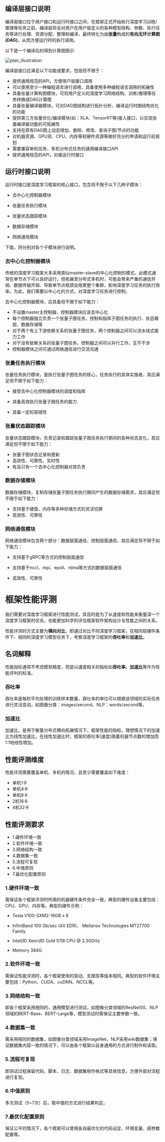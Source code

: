 ## 编译层接口说明

编译层接口位于用户接口和运行时接口之间，在框架正式开始执行深度学习训练/推理等任务之前，编译层将会对用户在用户层定义的各种模型结构、参数、执行任务等进行处理、资源分配、整理和编译，最终转化为由**张量**构成的**有向无环计算图(DAG)**，从而方便运行时的执行调用。

以下是一个编译后的得到计算图图示:

![plan_illustration](https://docs.oneflow.org/arch_design/imgs/plan_illustration.svg)



编译层接口应满足以下功能或要求，包括但不限于：

- 提供通用规范的API，方便用户层接口调用
- 可以使用至少一种编程语言进行调用、具备使用多种编程语言调用的拓展性
- 具备张量计算构图模块，可将用户定义的深度学习网络结构、训练/推理等任务转换成DAG计算图
- 具备张量编译器模块，可对DAG图结构进行拓扑分析、编译运行时图结构优化的功能
- 提供第三方张量优化/编译模块(如：XLA、TensorRT等)接入接口，以实现张量编译器功能的可拓展性
- 支持在原有DAG图上动态增加、删除、修改、查询子图/节点的功能
- 对机器资源、GPU资、CPU、内存等软硬件资源等做好充分的申请和运行前规划
- 需要兼容单机任务、多机分布式任务的通用编译接口API
- 提供通用规范的API，对接运行时接口



## 运行时接口说明

运行时接口是深度学习框架的核心接口，包含但不限于以下几种子模块：

- 去中心化控制器模块

- 张量任务执行模块

- 张量状态跟踪模块

- 数据存储模块

- 网络通信模块

下面，将分别对各个子模块进行说明。

### 去中心化控制器模块

传统的深度学习框架大多采用类似master-slave的中心化控制的模式，此模式通常在单节点下可以良好运行，但拓展至分布式多机时，可能会带来严重的通信开销、数据传输开销、导致单节点瓶颈会拖累整个集群，影响深度学习任务的执行效率。为此，我们需要以中心化的方式，对深度学习任务进行控制。

去中心化控制器模块，应具备但不限于如下能力：

- 不设置master主控制器，控制器模块应该去中心化
- 每个控制器独立负责一个张量子图任务，控制和指挥子图任务的执行、状态跟踪、数据存储等
- 对于两个有上下游依赖关系的张量子图任务，两个控制器之间可以流水线式接力工作
- 对于没有依赖关系的张量子图任务，控制器之间可以并行工作，互不干涉
- 控制器模块之间可通过网络通信进行交流沟通



### 张量任务执行模块

张量任务执行模块，是执行张量子图任务的核心，任务执行的具体实施者，其应满足但不限于如下能力：

- 接受去中心化控制器模块的调度和指挥

- 具备高效执行张量子图任务的能力

- 具备一定的容错性

  

### 张量状态跟踪模块

张量状态跟踪模块，负责记录和跟踪张量子图任务执行期间的各种状态变化，其应满足但不限于如下能力：

- 张量子图状态记录和更新
- 高效性、可靠性、实时性
- 有且只有一个去中心化控制器对其负责



### 数据存储模块

数据存储模块，复制存储张量子图任务执行期间产生的数据存储需求，其应满足但不限于如下能力：

- 支持基于硬盘、内存等多种存储方式的灵活切换
- 高效性、可靠性



### 网络通信模块

网络通信模块包含两个部分：数据层面通信、控制层面通信，其应满足但不限于如下能力：

- 支持基于gRPC等方式的控制层面通信

- 支持基于nccl、mpi、epoll、rdma等方式的数据层面通信

- 高效性、可靠性

  



# 框架性能评测

我们需要对深度学习框架进行性能测试，其目的是为了从速度和性能来衡量深一个深度学习框架的优劣，也能更加科学的评估框架软件架构设计与性能之间的关系。

性能评测的方式主要为**横向对比**，即通过对比不同深度学习框架，在相同软硬件条件下、相同的深度学习模型任务下，考察深度学习框架的**吞吐率**和**加速比**。

## 名词解释

性能指标通常不考虑模型精度，而是以速度相关的指标如**吞吐率、加速比**等作为性能评判的标准。

### 吞吐率

吞吐率是每秒平均处理的训练样本数量，吞吐率的单位可以根据该领域的实际任务进行灵活变动，如图像分类：images/second、NLP：words/second等。

### 加速比

加速比，是用于衡量分布式横向拓展情况下，框架性能的指标。理想情况下的加速比为线性加速比，在线性加速比时，框架的吞吐率(速度)随着机器节点数的增加而1:1地线性增加。

## 性能评测维度

性能评测需要覆盖单机、多机的情况，且至少需要覆盖如下维度：

- 单机1卡
- 单机4卡
- 单机8卡
- 2机16卡
- 4机32卡

## 性能评测要求

- 1.硬件环境一致
- 2.软件环境一致
- 3.网络结构一致
- 4.数据集一致
- 5.流程可复现
- 6.中值原则
- 7.最优化配置原则

### 1.硬件环境一致

需保证各个框架评测时所用的机器硬件条件完全一致，典型的硬件设备主要包括：CPU、GPU、内存等。典型的硬件示例：

- Tesla V100-SXM2-16GB x 8

- InfiniBand 100 Gb/sec (4X EDR)， Mellanox Technologies MT27700 Family

- Intel(R) Xeon(R) Gold 5118 CPU @ 2.30GHz

- Memory 384G

  

### 2.软件环境一致

需保证性能评测时，各个框架使用的驱动、支撑库等版本相同。典型的软件环境主要包括：Python、CUDA、cuDNN、NCCL等。

### 3.网络结构一致

即各个框架采用相同的，通用模型进行测试，如图像分类领域的ResNet50、NLP领域的BERT-Base、BERT-Large等，模型测试时需保证主要参数一致。

### 4.数据集一致

需采用相同的数据集，如图像分类领域采用ImageNet，NLP采用wiki数据集；保证数据集内容一致的情况下，可以由各个框架以自身通用的方式进行制作和读取。

### 5.流程可复现

即测试过程保留代码、脚本、日志、数据集制作格式等具体信息，方便外部对流程进行复现。

### 6.中值原则

多次测试（5~7次）后，取中值的方式进行结果判定。

### 7.最优化配置原则

保证公平的情况下，各个框架可以使用各自最优化的代码设定、环境变量、超参数配置等。
